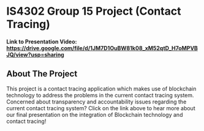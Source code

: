 # IS4302 Group 15 Project (Contact Tracing)

<!-- Link to Presentation Video -->
#### Link to Presentation Video: https://drive.google.com/file/d/1JM7D1OuBW81k08_xM52qtD_H7oMPVBJQ/view?usp=sharing

<!-- ABOUT THE PROJECT -->
## About The Project

This project is a contact tracing application which makes use of blockchain technology to address the problems in the current contact tracing system. 
Concerned about transparency and accountability issues regarding the current contact tracing system? 
Click on the link above to hear more about our final presentation on the integration of Blockchain technology and contact tracing!
